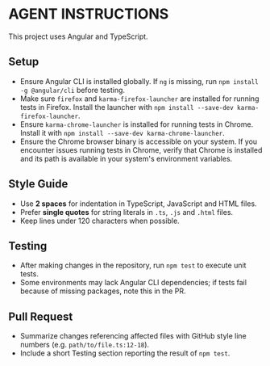 # AGENT INSTRUCTIONS

This project uses Angular and TypeScript.

## Setup
- Ensure Angular CLI is installed globally. If `ng` is missing, run `npm install -g @angular/cli` before testing.
- Make sure `firefox` and `karma-firefox-launcher` are installed for running tests in Firefox. Install the launcher with `npm install --save-dev karma-firefox-launcher`.
- Ensure `karma-chrome-launcher` is installed for running tests in Chrome. Install it with `npm install --save-dev karma-chrome-launcher`.
- Ensure the Chrome browser binary is accessible on your system. If you encounter issues running tests in Chrome, verify that Chrome is installed and its path is available in your system's environment variables.

## Style Guide
- Use **2 spaces** for indentation in TypeScript, JavaScript and HTML files.
- Prefer **single quotes** for string literals in `.ts`, `.js` and `.html` files.
- Keep lines under 120 characters when possible.

## Testing
- After making changes in the repository, run `npm test` to execute unit tests.
- Some environments may lack Angular CLI dependencies; if tests fail because of missing packages, note this in the PR.

## Pull Request
- Summarize changes referencing affected files with GitHub style line numbers (e.g. `path/to/file.ts:12-18`).
- Include a short Testing section reporting the result of `npm test`.
